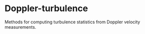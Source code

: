 # Doppler-turbulence
Methods for computing turbulence statistics from Doppler velocity measurements.
